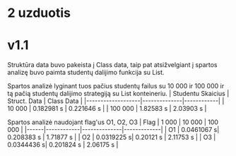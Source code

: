 # 2 uzduotis

# v1.1
Struktūra data buvo pakeista į Class data, taip pat atsižvelgiant į spartos analizę buvo paimta studentų dalijimo funkcija su List.

Spartos analizė lyginant tuos pačius studentų failus su 10 000 ir 100 000 ir tą pačią studentų dalijimo strategiją su List konteineriu.
| Studentu Skaicius | Struct. Data | Class Data |
|-------------------|--------------|------------|
| 10 000            | 0.182981 s   | 0.221646 s |
| 100 000           | 1.82583 s    | 2.03903 s  |

Spartos analizė naudojant flag'us O1, O2, O3
| Flag | 1 000      | 10 000       | 100 000     | 
|------|------------|--------------|-------------|
| O1   | 0.0461067 s| 0.208383 s   |  1.71877 s  |
| O2   | 0.0319225 s| 0.20121 s    | 2.11753 s   |
| O3   | 0.0344436 s| 0.201824 s   | 2.06175 s   |
